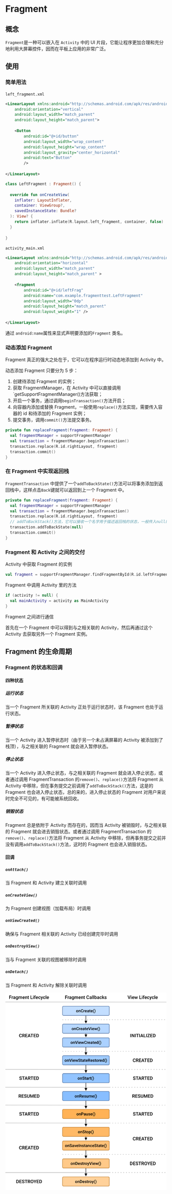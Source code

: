 # Fragment

## 概念

`Fragment`是一种可以嵌入在 `Activity` 中的 UI 片段，它能让程序更加合理和充分地利用大屏幕控件，因而在平板上应用的非常广泛。

## 使用

### 简单用法

`left_fragment.xml`

```xml
<LinearLayout xmlns:android="http://schemas.android.com/apk/res/android"
    android:orientation="vertical"
    android:layout_width="match_parent"
    android:layout_height="match_parent">

    <Button
        android:id="@+id/button"
        android:layout_width="wrap_content"
        android:layout_height="wrap_content"
        android:layout_gravity="center_horizontal"
        android:text="Button"
        />

</LinearLayout>
```

```kotlin
class LeftFragment : Fragment() {

  override fun onCreateView(
    inflater: LayoutInflater,
    container: ViewGroup?,
    savedInstanceState: Bundle?
  ): View? {
    return inflater.inflate(R.layout.left_fragment, container, false)
  }

}
```

`activity_main.xml`

```xml
<LinearLayout xmlns:android="http://schemas.android.com/apk/res/android"
    android:orientation="horizontal"
    android:layout_width="match_parent"
    android:layout_height="match_parent" >

    <fragment
        android:id="@+id/leftFrag"
        android:name="com.example.fragmenttest.LeftFragment"
        android:layout_width="0dp"
        android:layout_height="match_parent"
        android:layout_weight="1" />

</LinearLayout>
```

通过 `android:name`属性来显式声明要添加的`Fragment` 类名。

### 动态添加 Fragment

Fragment 真正的强大之处在于，它可以在程序运行时动态地添加到 Activity 中。

动态添加 Fragment 只要分为 5 步：

1. 创建待添加 Fragment 的实例；
2. 获取 FragmentManager，在 Activity 中可以直接调用`getSupportFragmentManager()方法获取；
3. 开启一个事务，通过调用`beginTransaction()`方法开启；
4. 向容器内添加或替换 Fragment，一般使用`replace()`方法实现，需要传入容器的 id 和待添加的 Fragment 实例；
5. 提交事务，调用`commit()`方法提交事务。

```kotlin
private fun replaceFragment(fragment: Fragment) {
  val fragmentManager = supportFragmentManager
  val transaction = fragmentManager.beginTransaction()
  transaction.replace(R.id.rightLayout, fragment)
  transaction.commit()
}
```

### 在 Fragment 中实现返回栈

`FragmentTransaction` 中提供了一个`addToBackState()`方法可以将事务添加到返回栈中，这样点击`Back`键就可以返回到上一个 Fragment 中。

```kotlin
private fun replaceFragment(fragment: Fragment) {
  val fragmentManager = supportFragmentManager
  val transaction = fragmentManager.beginTransaction()
  transaction.replace(R.id.rightLayout, fragment)
  // addToBackStack()方法，它可以接收一个名字用于描述返回栈的状态，一般传入null即可
  transaction.addToBackState(null)
  transaction.commit()
}
```

### Fragment 和 Activity 之间的交付

Activity 中获取 Fragment 的实例

```kotlin
val fragment = supportFragmentManager.findFragmentById(R.id.leftFragment) as LeftFragment
```

Fragment 中调用 Activity 里的方法

```kotlin
if (activity != null) {
  val mainActivity = activity as MainActivity
}
```

Fragment 之间进行通信

首先在一个 Fragment 中可以得到与之相关联的 Activity，然后再通过这个 Activity 去获取另外一个 Fragment 实例。

## Fragment 的生命周期

### Fragment 的状态和回调

#### 四种状态

##### 运行状态

当一个 Fragment 所关联的 Activity 正处于运行状态时，该 Fragment 也处于运行状态。

##### 暂停状态

当一个 Activity 进入暂停状态时（由于另一个未占满屏幕的 Activity 被添加到了栈顶），与之相关联的 Fragment 就会进入暂停状态。

##### 停止状态

当一个 Activity 进入停止状态，与之相关联的 Fragment 就会进入停止状态，或者通过调用 FragmentTransaction 的`remove()`、`replace()`方法将 Fragment 从 Activity 中移除，但在事务提交之前调用了`addToBackStack()`方法，这是的 Fragment 也会进入停止状态，总的来的，进入停止状态的 Fragment 对用户来说时完全不可见的，有可能被系统回收。

##### 销毁状态

Fragment 总是依附于 Activity 而存在的，因而当 Activity 被销毁时，与之相关联的 Fragment 就会进去销毁状态。或者通过调用 FragmentTransaction 的`remove()`、`replace()`方法将 Fragment 从 Activity 中移除，但再事务提交之前并没有调用`addToBackStack()`方法，这时的 Fragment 也会进入销毁状态。

#### 回调

##### `onAttach()`

当 Fragment 和 Activity 建立关联时调用

##### `onCreateView()`

为 Fragment 创建视图（加载布局）时调用

##### `onViewCreated()`

确保与 Fragment 相关联的 Activity 已经创建完毕时调用

##### `onDestroyView()`

当与 Fragment 关联的视图被移除时调用

##### `onDetach()`

当 Fragment 和 Activity 解除关联时调用

![Fragment 生命周期图](./assets/010.png)
